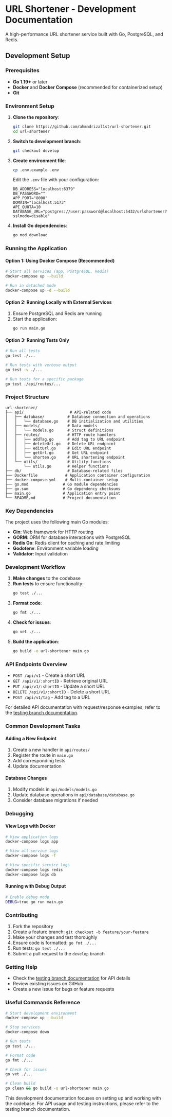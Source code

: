 # URL Shortener - Development Documentation

A high-performance URL shortener service built with Go, PostgreSQL, and Redis.

## Development Setup

### Prerequisites

- **Go 1.19+** or later
- **Docker** and **Docker Compose** (recommended for containerized setup)
- **Git**

### Environment Setup

1. **Clone the repository**:
   
   ```bash
   git clone https://github.com/ahmadrizal1st/url-shortener.git
   cd url-shortener
   ```
2. **Switch to development branch**:
   
   ```bash
   git checkout develop
   ```
3. **Create environment file**:
   
   ```bash
   cp .env.example .env
   ```
   
   Edit the `.env` file with your configuration:
   
   ```
   DB_ADDRESS="localhost:6379"
   DB_PASSWORD=""
   APP_PORT="8000"
   DOMAIN="localhost:5173"
   API_QUOTA=10
   DATABASE_URL="postgres://user:password@localhost:5432/urlshortener?sslmode=disable"
   ```
4. **Install Go dependencies**:
   
   ```bash
   go mod download
   ```

### Running the Application

#### Option 1: Using Docker Compose (Recommended)

```bash
# Start all services (app, PostgreSQL, Redis)
docker-compose up --build

# Run in detached mode
docker-compose up -d --build
```

#### Option 2: Running Locally with External Services

1. Ensure PostgreSQL and Redis are running
2. Start the application:
   ```bash
   go run main.go
   ```

#### Option 3: Running Tests Only

```bash
# Run all tests
go test ./...

# Run tests with verbose output
go test -v ./...

# Run tests for a specific package
go test ./api/routes/...
```

### Project Structure

```
url-shortener/
├── api/                    # API-related code
│   ├── database/          # Database connection and operations
│   │   └── database.go    # DB initialization and utilities
│   ├── models/            # Data models
│   │   └── models.go      # Struct definitions
│   ├── routes/            # HTTP route handlers
│   │   ├── addTag.go      # Add tag to URL endpoint
│   │   ├── deleteUrl.go   # Delete URL endpoint
│   │   ├── editUrl.go     # Edit URL endpoint
│   │   ├── getUrl.go      # Get URL endpoint
│   │   └── shorten.go     # URL shortening endpoint
│   └── utils/             # Utility functions
│       └── utils.go       # Helper functions
├── db/                    # Database-related files
├── Dockerfile            # Application container configuration
├── docker-compose.yml    # Multi-container setup
├── go.mod               # Go module dependencies
├── go.sum               # Go dependency checksums
├── main.go              # Application entry point
└── README.md            # Project documentation
```

### Key Dependencies

The project uses the following main Go modules:

- **Gin**: Web framework for HTTP routing
- **GORM**: ORM for database interactions with PostgreSQL
- **Redis Go**: Redis client for caching and rate limiting
- **Godotenv**: Environment variable loading
- **Validator**: Input validation

### Development Workflow

1. **Make changes** to the codebase
2. **Run tests** to ensure functionality:
   ```bash
   go test ./...
   ```
3. **Format code**:
   ```bash
   go fmt ./...
   ```
4. **Check for issues**:
   ```bash
   go vet ./...
   ```
5. **Build the application**:
   ```bash
   go build -o url-shortener main.go
   ```

### API Endpoints Overview

- `POST /api/v1` - Create a short URL
- `GET /api/v1/:shortID` - Retrieve original URL
- `PUT /api/v1/:shortID` - Update a short URL
- `DELETE /api/v1/:shortID` - Delete a short URL
- `POST /api/v1/tag` - Add tag to a URL

For detailed API documentation with request/response examples, refer to the [testing branch documentation](https://github.com/ahmadrizal1st/url-shortener/tree/testing/#readme).

### Common Development Tasks

#### Adding a New Endpoint

1. Create a new handler in `api/routes/`
2. Register the route in `main.go`
3. Add corresponding tests
4. Update documentation

#### Database Changes

1. Modify models in `api/models/models.go`
2. Update database operations in `api/database/database.go`
3. Consider database migrations if needed

### Debugging

#### View Logs with Docker

```bash
# View application logs
docker-compose logs app

# View all service logs
docker-compose logs -f

# View specific service logs
docker-compose logs redis
docker-compose logs db
```

#### Running with Debug Output

```bash
# Enable debug mode
DEBUG=true go run main.go
```

### Contributing

1. Fork the repository
2. Create a feature branch: `git checkout -b feature/your-feature`
3. Make your changes and test thoroughly
4. Ensure code is formatted: `go fmt ./...`
5. Run tests: `go test ./...`
6. Submit a pull request to the `develop` branch

### Getting Help

- Check the [testing branch documentation](https://github.com/ahmadrizal1st/url-shortener/tree/testing/#readme) for API details
- Review existing issues on GitHub
- Create a new issue for bugs or feature requests

### Useful Commands Reference

```bash
# Start development environment
docker-compose up --build

# Stop services
docker-compose down

# Run tests
go test ./...

# Format code
go fmt ./...

# Check for issues
go vet ./...

# Clean build
go clean && go build -o url-shortener main.go
```

This development documentation focuses on setting up and working with the codebase. For API usage and testing instructions, please refer to the testing branch documentation.

